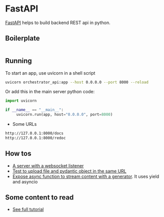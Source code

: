 # FastAPI

[FastAPI](https://fastapi.tiangolo.com/) helps to build backend REST api in python.

## Boilerplate

```python

```

## Running

To start an app, use uvicorn in a shell script

```sh
uvicorn orchestrator_api:app --host 0.0.0.0 --port 8000 --reload
```

Or add this in the main server python code:

```python
import uvicorn

if __name__ == "__main__":
     uvicorn.run(app, host="0.0.0.0", port=8000)
```


* Some URLs

```sh
http://127.0.0.1:8000/docs
http://127.0.0.1:8000/redoc
```


## How tos

* [A server with a websocket listener](https://github.com/jbcodeforce/python-code/tree/master/web_server/websocket_server)
* [Test to upload file and pydantic object in the same URL](https://github.com/jbcodeforce/python-code/tree/master/web_server/file_upload)
* [Expose async function to stream content with a generator](https://github.com/jbcodeforce/python-code/tree/master/web_server/api_stream). It uses yield and asyncio


## Some content to read

* [See full tutorial](https://fastapi.tiangolo.com/tutorial/)

